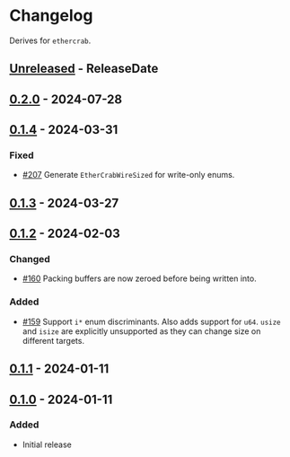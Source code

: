 # Changelog

Derives for `ethercrab`.

<!-- next-header -->

## [Unreleased] - ReleaseDate

## [0.2.0] - 2024-07-28

## [0.1.4] - 2024-03-31

### Fixed

- [#207](https://github.com/ethercrab-rs/ethercrab/pull/207) Generate `EtherCrabWireSized` for
  write-only enums.

## [0.1.3] - 2024-03-27

## [0.1.2] - 2024-02-03

### Changed

- [#160](https://github.com/ethercrab-rs/ethercrab/pull/160) Packing buffers are now zeroed before
  being written into.

### Added

- [#159](https://github.com/ethercrab-rs/ethercrab/pull/159) Support `i*` enum discriminants. Also
  adds support for `u64`. `usize` and `isize` are explicitly unsupported as they can change size on
  different targets.

## [0.1.1] - 2024-01-11

## [0.1.0] - 2024-01-11

### Added

- Initial release

<!-- next-url -->
[unreleased]: https://github.com/ethercrab-rs/ethercrab/compare/ethercrab-wire-derive-v0.2.0...HEAD
[0.2.0]: https://github.com/ethercrab-rs/ethercrab/compare/ethercrab-wire-derive-v0.1.4...ethercrab-wire-derive-v0.2.0

[0.1.4]: https://github.com/ethercrab-rs/ethercrab/compare/ethercrab-wire-derive-v0.1.3...ethercrab-wire-derive-v0.1.4
[0.1.3]:
  https://github.com/ethercrab-rs/ethercrab/compare/ethercrab-wire-derive-v0.1.2...ethercrab-wire-derive-v0.1.3
[0.1.2]:
  https://github.com/ethercrab-rs/ethercrab/compare/ethercrab-wire-derive-v0.1.1...ethercrab-wire-derive-v0.1.2
[0.1.1]:
  https://github.com/ethercrab-rs/ethercrab/compare/ethercrab-wire-derive-v0.1.0...ethercrab-wire-derive-v0.1.1
[0.1.0]: https://github.com/ethercrab-rs/ethercrab/compare/HEAD...ethercrab-wire-derive-v0.1.0
